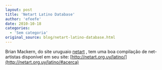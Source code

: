 ```yaml
---
layout: post
title: 'Netart Latino Database'
author: 'efeefe'
date: 2010-10-18
categories:
  - 'Sem categoria'
original_source: blog/netart-latino-database.html
---
```


Brian Mackern, do site uruguaio [netart](http://netart.org.uy/) , tem uma boa compilação de net-artistas disponível em seu site: [http://netart.org.uy/latino/](http://netart.org.uy/latino/#acerca)
